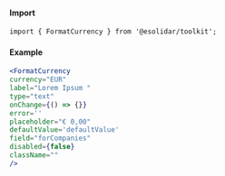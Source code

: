 #### Import
``` html
import { FormatCurrency } from '@esolidar/toolkit';
```
#### Example
``` jsx
<FormatCurrency
currency="EUR"
label="Lorem Ipsum " 
type="text"
onChange={() => {}}
error='' 
placeholder="€ 0,00" 
defaultValue='defaultValue' 
field="forCompanies"
disabled={false}
className=""
/>
```
